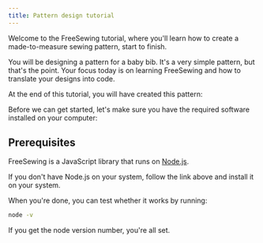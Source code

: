 ```yaml
---
title: Pattern design tutorial
---
```


Welcome to the FreeSewing tutorial, where you'll learn how to create a made-to-measure sewing pattern, start to finish.

You will be designing a pattern for a baby bib. It's a very simple pattern, but that's the point. Your focus today is on learning FreeSewing and how to translate your designs into code.

At the end of this tutorial, you will have created this pattern:

<Example pattern="tutorial" part="bib" caption="Your end result" />

Before we can get started, let's make sure you have the required software installed on your computer:

## Prerequisites

FreeSewing is a JavaScript library that runs on [Node.js](https://nodejs.org/).

If you don't have Node.js on your system, follow the link above and install it on your system.

When you're done, you can test whether it works by running:

```bash
node -v
```

If you get the node version number, you're all set.
